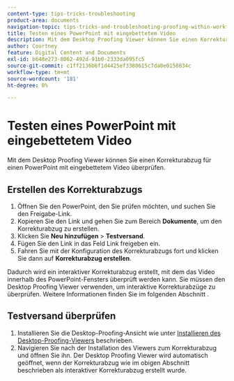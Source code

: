 ```yaml
---
content-type: tips-tricks-troubleshooting
product-area: documents
navigation-topic: tips-tricks-and-troubleshooting-proofing-within-workfront
title: Testen eines PowerPoint mit eingebettetem Video
description: Mit dem Desktop Proofing Viewer können Sie einen Korrekturabzug für einen PowerPoint mit eingebettetem Video überprüfen.
author: Courtney
feature: Digital Content and Documents
exl-id: b648e273-8062-492d-91b0-2333da095fc5
source-git-commit: c1ff2136b6f1d4425ef3380615c7da0e0150834c
workflow-type: tm+mt
source-wordcount: '181'
ht-degree: 0%

---
```


# Testen eines PowerPoint mit eingebettetem Video

Mit dem Desktop Proofing Viewer können Sie einen Korrekturabzug für einen PowerPoint mit eingebettetem Video überprüfen.

## Erstellen des Korrekturabzugs

1. Öffnen Sie den PowerPoint, den Sie prüfen möchten, und suchen Sie den Freigabe-Link.
1. Kopieren Sie den Link und gehen Sie zum Bereich **Dokumente**, um den Korrekturabzug zu erstellen.
1. Klicken Sie **Neu hinzufügen** > **Testversand**.
1. Fügen Sie den Link in das Feld Link freigeben ein.
1. Fahren Sie mit der Konfiguration des Korrekturabzugs fort und klicken Sie dann auf **Korrekturabzug erstellen**.

Dadurch wird ein interaktiver Korrekturabzug erstellt, mit dem das Video innerhalb des PowerPoint-Fensters überprüft werden kann. Sie müssen den Desktop Proofing Viewer verwenden, um interaktive Korrekturabzüge zu überprüfen. Weitere Informationen finden Sie im folgenden Abschnitt .

## Testversand überprüfen

1. Installieren Sie die Desktop-Proofing-Ansicht wie unter [Installieren des Desktop-Proofing-Viewers](/help/quicksilver/review-and-approve-work/proofing/use-the-desktop-proofing-viewer/installing-desktop-proofing-viewer.md) beschrieben.
1. Navigieren Sie nach der Installation des Viewers zum Korrekturabzug und öffnen Sie ihn. Der Desktop Proofing Viewer wird automatisch geöffnet, wenn der Korrekturabzug wie im obigen Abschnitt beschrieben als interaktiver Korrekturabzug erstellt wurde.
